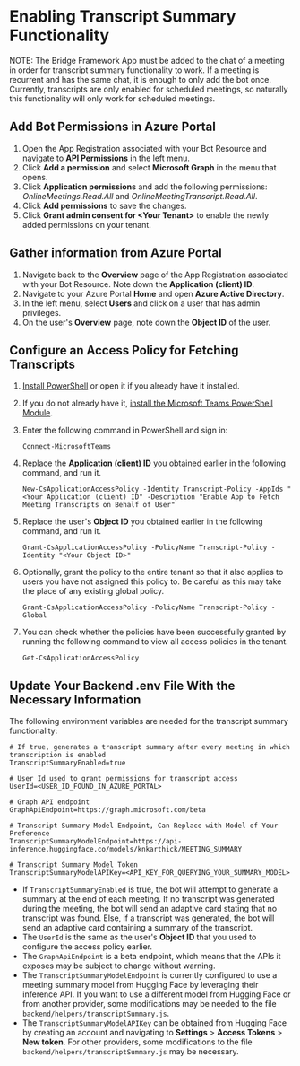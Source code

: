 # Enabling Transcript Summary Functionality

NOTE: The Bridge Framework App must be added to the chat of a meeting in order for transcript summary functionality to work. If a meeting is recurrent and has the same chat, it is enough to only add the bot once. Currently, transcripts are only enabled for scheduled meetings, so naturally this functionality will only work for scheduled meetings.

## Add Bot Permissions in Azure Portal

1. Open the App Registration associated with your Bot Resource and navigate to **API Permissions** in the left menu.
2. Click **Add a permission** and select **Microsoft Graph** in the menu that opens.
3. Click **Application permissions** and add the following permissions: _OnlineMeetings.Read.All_ and _OnlineMeetingTranscript.Read.All_.
4. Click **Add permissions** to save the changes.
5. Click **Grant admin consent for \<Your Tenant\>** to enable the newly added permissions on your tenant.

## Gather information from Azure Portal

1. Navigate back to the **Overview** page of the App Registration associated with your Bot Resource. Note down the **Application (client) ID**.
2. Navigate to your Azure Portal **Home** and open **Azure Active Directory**.
3. In the left menu, select **Users** and click on a user that has admin privileges.
4. On the user's **Overview** page, note down the **Object ID** of the user.

## Configure an Access Policy for Fetching Transcripts

1. [Install PowerShell](https://learn.microsoft.com/en-us/powershell/scripting/install/installing-powershell?view=powershell-7.3) or open it if you already have it installed.
2. If you do not already have it, [install the Microsoft Teams PowerShell Module](https://learn.microsoft.com/en-us/microsoftteams/teams-powershell-install).
3. Enter the following command in PowerShell and sign in:

   ```
   Connect-MicrosoftTeams
   ```

4. Replace the **Application (client) ID** you obtained earlier in the following command, and run it.
   ```
   New-CsApplicationAccessPolicy -Identity Transcript-Policy -AppIds "<Your Application (client) ID" -Description "Enable App to Fetch Meeting Transcripts on Behalf of User"
   ```
5. Replace the user's **Object ID** you obtained earlier in the following command, and run it.
   ```
   Grant-CsApplicationAccessPolicy -PolicyName Transcript-Policy -Identity "<Your Object ID>"
   ```
6. Optionally, grant the policy to the entire tenant so that it also applies to users you have not assigned this policy to. Be careful as this may take the place of any existing global policy.
   ```
   Grant-CsApplicationAccessPolicy -PolicyName Transcript-Policy -Global
   ```
7. You can check whether the policies have been successfully granted by running the following command to view all access policies in the tenant.
   ```
   Get-CsApplicationAccessPolicy
   ```

## Update Your Backend .env File With the Necessary Information

The following environment variables are needed for the transcript summary functionality:

```
# If true, generates a transcript summary after every meeting in which transcription is enabled
TranscriptSummaryEnabled=true

# User Id used to grant permissions for transcript access
UserId=<USER_ID_FOUND_IN_AZURE_PORTAL>

# Graph API endpoint
GraphApiEndpoint=https://graph.microsoft.com/beta

# Transcript Summary Model Endpoint, Can Replace with Model of Your Preference
TranscriptSummaryModelEndpoint=https://api-inference.huggingface.co/models/knkarthick/MEETING_SUMMARY

# Transcript Summary Model Token
TranscriptSummaryModelAPIKey=<API_KEY_FOR_QUERYING_YOUR_SUMMARY_MODEL>
```

- If `TranscriptSummaryEnabled` is true, the bot will attempt to generate a summary at the end of each meeting. If no transcript was generated during the meeting, the bot will send an adaptive card stating that no transcript was found. Else, if a transcript was generated, the bot will send an adaptive card containing a summary of the transcript. 
- The `UserId` is the same as the user's **Object ID** that you used to configure the access policy earlier.
- The `GraphApiEndpoint` is a beta endpoint, which means that the APIs it exposes may be subject to change without warning.
- The `TranscriptSummaryModelEndpoint` is currently configured to use a meeting summary model from Hugging Face by leveraging their inference API. If you want to use a different model from Hugging Face or from another provider, some modifications may be needed to the file `backend/helpers/transcriptSummary.js`.
- The `TranscriptSummaryModelAPIKey` can be obtained from Hugging Face by creating an account and navigating to **Settings** > **Access Tokens** > **New token**. For other providers, some modifications to the file `backend/helpers/transcriptSummary.js` may be necessary.

